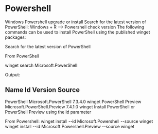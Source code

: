 # Powershell
Windows Powershell upgrade or install
Search for the latest version of PowerShell:
Windows + R --> Powershell
check version
The following commands can be used to install PowerShell using the published winget packages:

Search for the latest version of PowerShell

From PowerShell

winget search Microsoft.PowerShell

Output:


Name               Id                           Version Source
--------------------------------------------------------------
PowerShell         Microsoft.PowerShell         7.3.4.0 winget
PowerShell Preview Microsoft.PowerShell.Preview 7.4.1.0 winget
Install PowerShell or PowerShell Preview using the id parameter


From Powershell:
winget install --id Microsoft.Powershell --source winget
winget install --id Microsoft.Powershell.Preview --source winget
